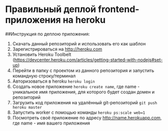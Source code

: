 # Правильный деплой frontend-приложения на heroku

##Инструкция по деплою приложения:

1. Скачать данный репозиторий и использовать его как шаблон
1. Зарегистрироваться на http://heroku.com
2. Установить Heroku Toolbelt (https://devcenter.heroku.com/articles/getting-started-with-nodejs#set-up)
3. Перейти в папку с проектом из данного репозитория и запустить командную строку/терминал
4. Авторизоваться в heroku `heroku login`
5. Создать новое приложение `heroku create name`, где name - уникальное имя приложения, для которого будет создан домен и репозиторий
6. Загрузить код приложения на удалённый git-репозиторий `git push heroku master`
7. Запустить worker с помощью команды `heroku ps:scale web=1`
8. Посмотреть своё приложение по адресу http://name.herokuapp.com, где name - имя вашего приложения
